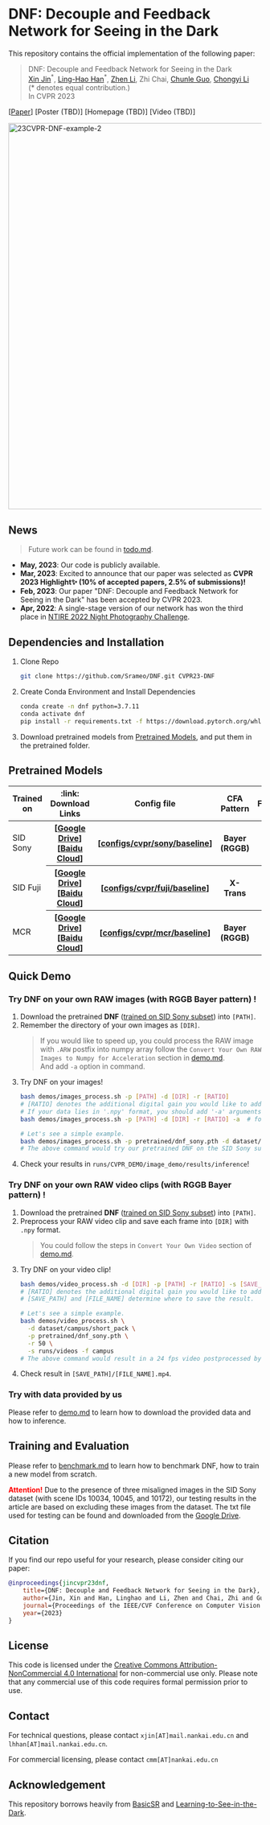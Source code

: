 <!-- <img src="https://github.com/Srameo/DNF/assets/7869323/ed7b8296-fe3c-48f9-bad3-f777a1b80c0b" alt="23CVPR-DNF-pipeline" width="704px"> -->


# DNF: Decouple and Feedback Network for Seeing in the Dark

This repository contains the official implementation of the following paper:
> DNF: Decouple and Feedback Network for Seeing in the Dark<br/>
> [Xin Jin](https://srameo.github.io)<sup>\*</sup>, [Ling-Hao Han](https://scholar.google.com/citations?user=0ooNdgUAAAAJ&hl=en)<sup>\*</sup>, [Zhen Li](https://paper99.github.io/), Zhi Chai, [Chunle Guo](https://mmcheng.net/clguo/), [Chongyi Li](https://li-chongyi.github.io/)<br/>
> (\* denotes equal contribution.)<br/>
> In CVPR 2023

\[[Paper](https://openaccess.thecvf.com/content/CVPR2023/papers/Jin_DNF_Decouple_and_Feedback_Network_for_Seeing_in_the_Dark_CVPR_2023_paper.pdf)\]
\[Poster (TBD)\]
\[Homepage (TBD)\]
\[Video (TBD)\]


<img src="https://github.com/Srameo/DNF/assets/7869323/01633049-930c-4149-ba04-3d89faa05b69" alt="23CVPR-DNF-example-2" width="768px">


## News

> Future work can be found in [todo.md](docs/todo.md).

- **May, 2023**: Our code is publicly available.
- **Mar, 2023**: Excited to announce that our paper was selected as **CVPR 2023 Highlight✨ (10% of accepted papers, 2.5% of submissions)!**
- **Feb, 2023**: Our paper "DNF: Decouple and Feedback Network for Seeing in the Dark" has been accepted by CVPR 2023.
- **Apr, 2022**: A single-stage version of our network has won the third place in [NTIRE 2022 Night Photography Challenge](https://nightimaging.org/challenges/2022/final-leaderboard.html).

## Dependencies and Installation


1. Clone Repo
   ```bash
   git clone https://github.com/Srameo/DNF.git CVPR23-DNF
   ```
2. Create Conda Environment and Install Dependencies
   ```bash
   conda create -n dnf python=3.7.11
   conda activate dnf
   pip install -r requirements.txt -f https://download.pytorch.org/whl/cu111/torch_stable.html
   ```
3. Download pretrained models from [Pretrained Models](#pretrained-models), and put them in the pretrained folder.


## Pretrained Models

<table>
<thead>
  <tr>
    <th> Trained on </th>
    <th> :link: Download Links </th>
    <th> Config file </th>
    <th> CFA Pattern </th>
    <th> Framework </th>
  </tr>
</thead>
<tbody>
  <tr>
    <td>SID Sony</td>
    <th> [<a href="https://drive.google.com/file/d/1FHreF_UHFutkiQ0LMdWjX2fahznka0Cb/view?usp=share_link">Google Drive</a>][<a href="https://pan.baidu.com/s/1-r29zUvCS-Wa2wEYovX89g?pwd=eoiz">Baidu Cloud</a>] </th>
    <th> [<a href="configs/cvpr/sony/baseline.yaml">configs/cvpr/sony/baseline</a>] </th>
    <th> Bayer (RGGB) </th>
    <th> DNF </th>
  </tr>
  <tr>
    <td>SID Fuji</td>
    <th> [<a href="https://drive.google.com/file/d/1WfwZLBbj0EUf_QTYS8Qq5Rzk2iV8QKQ7/view?usp=share_link">Google Drive</a>][<a href="https://pan.baidu.com/s/1Sz30vAfVfF0gymNgjEUqMw?pwd=biqo">Baidu Cloud</a>]</th>
    <th> [<a href="configs/cvpr/fuji/baseline.yaml">configs/cvpr/fuji/baseline</a>] </th>
    <th> X-Trans </th>
    <th> DNF </th>
  </tr>
  <tr>
    <td>MCR</td>
    <th> [<a href="https://drive.google.com/file/d/1kFYnqJTYfYkRWcojGxgV9DpVup4uFFBR/view?usp=share_link">Google Drive</a>][<a href="https://pan.baidu.com/s/18CjvaJZ1YtrTa_YUnQo8Vg?pwd=tkbz">Baidu Cloud</a>] </th>
    <th> [<a href="configs/cvpr/mcr/baseline.yaml">configs/cvpr/mcr/baseline</a>] </th>
    <th> Bayer (RGGB) </th>
    <th> DNF </th>
  </tr>
</tbody>
</table>


## Quick Demo

### Try DNF on your own RAW **images** (with RGGB Bayer pattern) !

1. Download the pretrained **DNF** ([trained on SID Sony subset](#pretrained-models)) into `[PATH]`.
2. Remember the directory of your own images as `[DIR]`. 
   > If you would like to speed up, you could process the RAW image with `.ARW` postfix into numpy array follow the `Convert Your Own RAW Images to Numpy for Acceleration` section in [demo.md](docs/demo.md).\
   > And add `-a` option in command.
3. Try DNF on your images!
   ```bash
   bash demos/images_process.sh -p [PATH] -d [DIR] -r [RATIO]
   # [RATIO] denotes the additional digital gain you would like to add on your images.
   # If your data lies in '.npy' format, you should add '-a' arguments.
   bash demos/images_process.sh -p [PATH] -d [DIR] -r [RATIO] -a  # for data in numpy format
   
   # Let's see a simple example. 
   bash demos/images_process.sh -p pretrained/dnf_sony.pth -d dataset/sid/Sony/short_pack -r 100
   # The above command would try our pretrained DNF on the SID Sony subset with additional digital gain 100.
   ```
4. Check your results in `runs/CVPR_DEMO/image_demo/results/inference`!

### Try DNF on your own RAW **video clips** (with RGGB Bayer pattern) !

1. Download the pretrained **DNF** ([trained on SID Sony subset](#pretrained-models)) into `[PATH]`.
2. Preprocess your RAW video clip and save each frame into `[DIR]` with `.npy` format.
   > You could follow the steps in `Convert Your Own Video` section of [demo.md](docs/demo.md).
3. Try DNF on your video clip!
   ```bash
   bash demos/video_process.sh -d [DIR] -p [PATH] -r [RATIO] -s [SAVE_PATH] -f [FILE_NAME]
   # [RATIO] denotes the additional digital gain you would like to add on your images, Default: 50.
   # [SAVE_PATH] and [FILE_NAME] determine where to save the result.
   
   # Let's see a simple example. 
   bash demos/video_process.sh \
     -d dataset/campus/short_pack \
     -p pretrained/dnf_sony.pth \
     -r 50 \
     -s runs/videos -f campus
   # The above command would result in a 24 fps video postprocessed by our DNF with additional digital gain 50. 
   ```
 4. Check result in `[SAVE_PATH]/[FILE_NAME].mp4`.

### Try with data provided by us

Please refer to [demo.md](docs/demo.md) to learn how to download the provided data and how to inference.

## Training and Evaluation

Please refer to [benchmark.md](docs/benchmark.md) to learn how to benchmark DNF, how to train a new model from scratch.

<b style='color:red'>Attention!</b> Due to the presence of three misaligned images in the SID Sony dataset (with scene IDs 10034, 10045, and 10172), our testing results in the article are based on excluding these images from the dataset. The txt file used for testing can be found and downloaded from the [Google Drive](https://drive.google.com/file/d/1nrtcZc39W4b_SJrCoMgfaO14LGem4s6O/view).


## Citation

If you find our repo useful for your research, please consider citing our paper:

```bibtex
@inproceedings{jincvpr23dnf,
    title={DNF: Decouple and Feedback Network for Seeing in the Dark},
    author={Jin, Xin and Han, Linghao and Li, Zhen and Chai, Zhi and Guo, Chunle and Li, Chongyi},
    journal={Proceedings of the IEEE/CVF Conference on Computer Vision and Pattern Recognition},
    year={2023}
}
```

## License

This code is licensed under the [Creative Commons Attribution-NonCommercial 4.0 International](https://creativecommons.org/licenses/by-nc/4.0/) for non-commercial use only.
Please note that any commercial use of this code requires formal permission prior to use.

## Contact

For technical questions, please contact `xjin[AT]mail.nankai.edu.cn` and `lhhan[AT]mail.nankai.edu.cn`.

For commercial licensing, please contact `cmm[AT]nankai.edu.cn`


## Acknowledgement

This repository borrows heavily from [BasicSR](https://github.com/XPixelGroup/BasicSR) and [Learning-to-See-in-the-Dark](https://github.com/cchen156/Learning-to-See-in-the-Dark).

